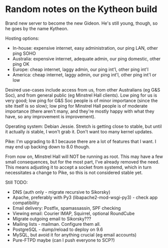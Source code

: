 Random notes on the Kytheon build
=================================

Brand new server to become the new Gideon. He's still young, though, so he goes
by the name Kytheon.

Hosting options:
* In-house: expensive internet, easy administration, our ping LAN, other ping SOHO
* Australia: expensive internet, adequate admin, our ping domestic, other ping OK
* Europe: cheap internet, laggy admin, our ping int'l, other ping int'l
* America: cheap internet, laggy admin, our ping int'l, other ping int'l or low

Desired use-cases include access from us, from other Australians (eg G&S Soc), and
from general public (eg Minstrel Hall clients). Low ping for us is very good; low
ping for G&S Soc people is of minor importance (since the site itself is so slow);
low ping for Minstrel Hall people is of moderate importance (there aren't many,
and they're mostly happy with what they have, so any improvement is improvement).

Operating system: Debian Jessie. Stretch is getting close to stable, but until it
actually _is_ stable, I won't grab it. Don't want too many kernel updates.

Pike: I'm upgrading to 8.1 because there are a lot of features that I want. I may
end up backing down to 8.0 though.

From now on, Minstrel Hall will NOT be running as root. This may have a few small
consequences, but for the most part, I've already removed the need. This means
adjusting it to accept a socket from systemd, which in turn necessitates a change
to Pike, so this is not considered stable yet.

Still TODO:
* DNS (auth only - migrate recursive to Sikorsky)
* Apache, preferably with Py3 (libapache2-mod-wsgi-py3) - check app compatibility
* Email delivery: Postfix, spamassassin, SPF checking
* Viewing email: Courier IMAP, Squirrel, optional RoundCube
* Migrate outgoing email to Sikorsky???
* Mailing lists - mailman. Configure them all.
* PostgreSQL - dump/reload to deploy on 9.6
* MySQL, but avoid it for anything crucial (eg email accounts)
* Pure-FTPD maybe (can I push everyone to SCP?)
